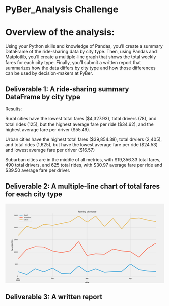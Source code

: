 # PyBer_Analysis Challenge

# Overview of the analysis:

Using your Python skills and knowledge of Pandas, you’ll create a summary DataFrame of the ride-sharing data by city type. Then, using Pandas and Matplotlib, you’ll create a multiple-line graph that shows the total weekly fares for each city type. Finally, you’ll submit a written report that summarizes how the data differs by city type and how those differences can be used by decision-makers at PyBer.

## Deliverable 1: A ride-sharing summary DataFrame by city type
<p> Results:
<p> Rural cities have the lowest total fares ($4,327.93), total drivers (78), and total rides (125), but the highest average fare per ride ($34.62), and the highest average fare per driver ($55.49).
<p> Urban cities have the highest total fares ($39,854.38), total drviers (2,405), and total rides (1,625), but have the lowest average fare per ride ($24.53) and lowest average fare per driver ($16.57)
<p> Suburban cities are in the middle of all metrics, with $19,356.33 total fares, 490 total drivers, and 625 total rides, with $30.97 average fare per ride and $39.50 average fare per driver. 

## Deliverable 2: A multiple-line chart of total fares for each city type
<img src="Analysis/PyBer_fare_summary.png">

## Deliverable 3: A written report

